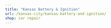 ```yaml
---
title: "Kansas Battery & Ignition"
url: /kansas-city/kansas-battery-and-ignition/
shop: car repair
---
```

